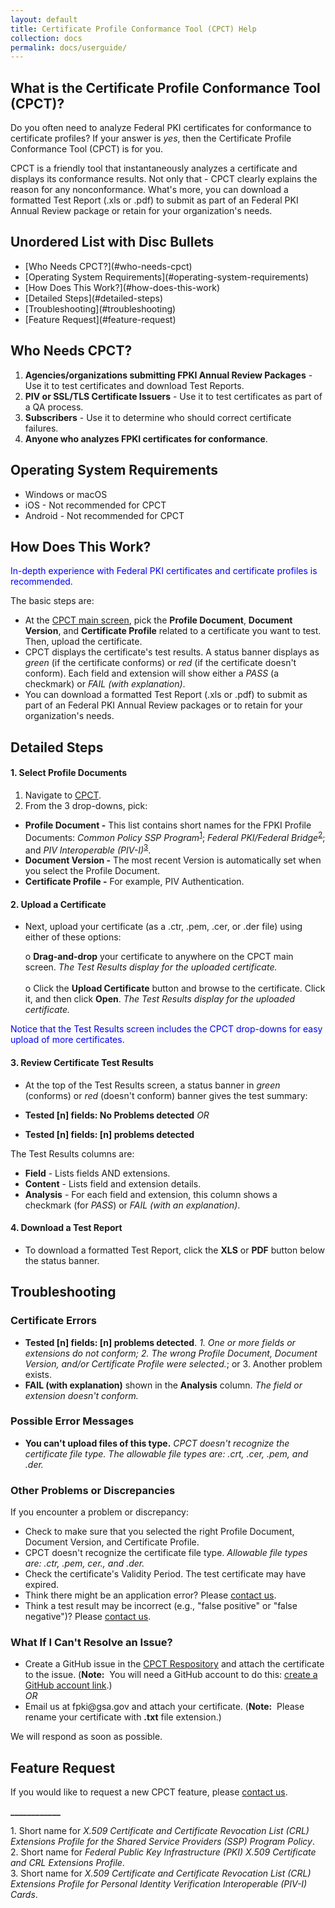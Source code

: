 ```yaml
---
layout: default
title: Certificate Profile Conformance Tool (CPCT) Help
collection: docs
permalink: docs/userguide/
---
```

<html>
<body>
 
<h2>What is the Certificate Profile Conformance Tool (CPCT)?</h2>

<p>Do you often need to analyze Federal PKI certificates for conformance to certificate profiles? If your answer is <i>yes</i>, then the Certificate Profile Conformance Tool (CPCT) is for you.</p>

<p>CPCT is a friendly tool that instantaneously analyzes a certificate and displays its conformance results. Not only that&nbsp;-&nbsp;CPCT clearly explains the reason for any nonconformance. What's more, you can download a formatted Test Report (.xls or .pdf) to submit as part of an Federal PKI Annual Review package or retain for your organization's needs.</p>

<p></p>

<h2>Unordered List with Disc Bullets</h2>

<ul style="list-style-type:disc">
<li>[Who Needs CPCT?](#who-needs-cpct)</li>
<li>[Operating System Requirements](#operating-system-requirements)</li>
<li>[How Does This Work?](#how-does-this-work)</li>
<li>[Detailed Steps](#detailed-steps)</li>
<li>[Troubleshooting](#troubleshooting)</li>
<li>[Feature Request](#feature-request)</li></ul>

<p></p>

<h2>Who Needs CPCT?</h2>

<ol>
<li><b>Agencies/organizations submitting FPKI Annual Review Packages</b> - Use it to test certificates and download Test Reports.</li>
<li><b>PIV or SSL/TLS Certificate Issuers</b> - Use it to test certificates as part of a QA process.</li>
<li><b>Subscribers</b> - Use it to determine who should correct certificate failures.</li>
<li><b>Anyone who analyzes FPKI certificates for conformance</b>.</li>
</ol>

<p></p>

<h2>Operating System Requirements</h2>

<ul style="list-style-type:disc"> 
<li>Windows or macOS</li>
<li>iOS - Not recommended for CPCT</li>
<li>Android - Not recommended for CPCT</li>
</ul>

<p></p>

<h2>How Does This Work?</h2>

<p style="color:blue;">In-depth experience with Federal PKI certificates and certificate profiles is recommended.</p>

<p>The basic steps are:</p>

<p></p>

<ul style="list-style-type:disc">
<li>At the <a href="https://cpct.app.cloud.gov/" target="_blank">CPCT main screen</a>, pick the <b>Profile Document</b>, <b>Document Version</b>, and <b>Certificate Profile</b> related to a certificate you want to test. Then, upload the certificate.</li> 

<li>CPCT displays the certificate's test results. A status banner displays as <i>green</i> (if the certificate conforms) or <i>red</i> (if the certificate doesn't conform). Each field and extension will show either a <i>PASS</i> (a checkmark) or <i>FAIL (with explanation)</i>.</li> 

<li>You can download a formatted Test Report (.xls or .pdf) to submit as part of an Federal PKI Annual Review packages or to retain for your organization's needs.</li> 
</ul>

<p></p>

<h2>Detailed Steps</h2>

<!--The short names aren't ideal. Neither "Common Policy" nor "Federal Bridge" appear in the actual policies' titles. For normal publications, ideally prior to short name use (or at least in a footnote as I have added at the end), the full titles should be defined.-->

<h4 id="selectprofiledocuments">1. Select Profile Documents</h4>

<ol>
<li>Navigate to <a href="https://cpct.app.cloud.gov/" target="_blank">CPCT</a>.

<li>From the 3 drop-downs, pick:</li></ol>
<ul style="list-style-type:disc">
<li><b>Profile Document -</b> This list contains short names for the FPKI Profile Documents: <i>Common Policy SSP Program</i><sup><a href="#1">1</a></sup>; <i>Federal PKI/Federal Bridge</i><sup><a href="#2">2</a></sup>; and <i>PIV Interoperable (PIV-I)</i><sup><a href="#3">3</a></sup>.
<li><b>Document Version -</b> The most recent Version is automatically set when you select the Profile Document.
<li><b>Certificate Profile -</b> For example, PIV Authentication.</li>
</ul>

<h4 id="uploadacertificate">2. Upload a Certificate</h4>

<ul>
<li><p>Next, upload your certificate (as a .ctr, .pem, .cer, or .der file) using either of these options:</p>

<p>o <b>Drag-and-drop</b> your certificate to anywhere on the CPCT main screen. <i>The Test Results display for the uploaded certificate.</i><br><br>
 o Click the <b>Upload Certificate</b> button and browse to the certificate. Click it, and then click <b>Open</b>. <i>The Test Results display for the uploaded certificate.</i><br></p></li>
</ul>

<p style="color:blue;">Notice that the Test Results screen includes the CPCT drop-downs for easy upload of more certificates.</p>

<h4 id="reviewcertificatetestresults">3. Review Certificate Test Results</h4>

<ul>
<li><p>At the top of the Test Results screen, a status banner in <em>green</em> (conforms) or <em>red</em> (doesn't conform) banner gives the test summary: </p></li>

<li><p><strong>Tested [n] fields: No Problems detected</strong> 
<em>OR</em> </p></li>

<li><p><strong>Tested [n] fields: [n] problems detected</strong></p></li>
</ul>

<p>The Test Results columns are:</p>

<ul>
<li><strong>Field</strong> - Lists fields AND extensions.</li>

<li><strong>Content</strong> - Lists field and extension details.</li>

<li><strong>Analysis</strong> - For each field and extension, this column shows a checkmark (for <em>PASS</em>) or <em>FAIL (with an explanation)</em>.</li>
</ul>

<h4 id="downloadatestreport">4. Download a Test Report</h4>

<ul>
<li>To download a formatted Test Report, click the <strong>XLS</strong> or <strong>PDF</strong> button below the status banner. </li>
</ul>

<h2>Troubleshooting</h2>

<h3>Certificate Errors</h3>

<ul>
<li><strong>Tested [n] fields: [n] problems detected</strong>. <em>1. One or more fields or extensions do not conform; 2. The wrong Profile Document, Document Version, and/or Certificate Profile were selected.</em>; or 3. Another problem exists.</li>

<li><strong>FAIL (with explanation)</strong> shown in the <strong>Analysis</strong> column. <em>The field or extension doesn't conform.</em></li>
</ul>

<h3>Possible Error Messages</h3>

<ul>
<li><strong>You can't upload files of this type.</strong> <em>CPCT doesn't recognize the certificate file type. The allowable file types are: .crt, .cer, .pem, and .der.</em></li>
</ul>

<h3>Other Problems or Discrepancies</h3>

<p>If you encounter a problem or discrepancy:</p>

<ul>
<li>Check to make sure that you selected the right Profile Document, Document Version, and Certificate Profile.</li>

<li>CPCT doesn't recognize the certificate file type. <em>Allowable file types are: .ctr, .pem, cer., and .der.</em></li>

<li>Check the certificate's Validity Period. The test certificate may have expired.<!--Would this show up as a "problem" in the status banner with a "FAIL" for Validity Period"?--> </li>

<li>Think there might be an application error?  Please <a href="https://github.com/GSA/fpkilint/blob/dev/docs/cpct_contact_us.md" target="_blank">contact  us</a>.</li>

<li>Think a test result may be incorrect (e.g., "false positive" or "false negative")? Please <a href="https://github.com/GSA/fpkilint/blob/dev/docs/cpct_contact_us.md" target="_blank">contact  us</a>. </li>
</ul>

<h3>What If I Can't Resolve an Issue?</h3>

<ul>
<li>Create a GitHub issue in the <a href="https://github.com/GSA/fpkilint" target="_blank">CPCT Respository</a> and attach the certificate to the issue. (<strong>Note:</strong>&nbsp;&nbsp;You will need a GitHub account to do this: <a href="https://github.com/join" target="_blank">create a GitHub account link</a>.)<br>
<em>OR</em><br></li>

<li>Email us at fpki@gsa.gov and attach your certificate. (<strong>Note:</strong>&nbsp;&nbsp;Please rename your certificate with <strong>.txt</strong> file extension.) </li>
</ul>

<p>We will respond as soon as possible.</p>

<h2>Feature Request</h2>

<p>If you would like to request a new CPCT feature, please <a href="https://github.com/GSA/fpkilint/blob/dev/docs/cpct_contact_us.md" target="_blank">contact  us</a>.</p>

<p><b>____________</b></p>
<p><a name="1">1</a>. Short name for <em>X.509 Certificate and Certificate Revocation List (CRL) Extensions Profile for the Shared Service Providers (SSP) Program Policy</em>.<br>
<a name="2">2</a>. Short name for <em>Federal Public Key Infrastructure (PKI) X.509 Certificate and CRL Extensions Profile</em>.<br>
<a name="3">3</a>. Short name for <em>X.509 Certificate and Certificate Revocation List (CRL) Extensions Profile for Personal Identity Verification Interoperable (PIV-I) Cards</em>.<br></p>

</body>
</html>
